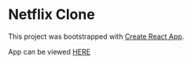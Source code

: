 # Netflix Clone

This project was bootstrapped with [Create React App](https://github.com/facebook/create-react-app).

App can be viewed [HERE](https://beautiful-marigold-51913d.netlify.app/)